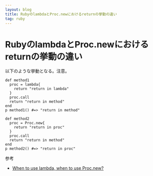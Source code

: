 ```yaml
---
layout: blog
title: RubyのlambdaとProc.newにおけるreturnの挙動の違い
tag: ruby
---
```


# RubyのlambdaとProc.newにおけるreturnの挙動の違い

以下のような挙動となる。注意。

~~~~
def method1
  proc = lambda{
    return "return in lambda"
  }
  proc.call
  return "return in method"
end
p method1() #=> "return in method"

def method2
  proc = Proc.new{
    return "return in proc"
  }
  proc.call
  return "return in method"
end
p method2() #=> "return in proc"
~~~~

参考

- [When to use lambda, when to use Proc.new?](http://stackoverflow.com/questions/626/when-to-use-lambda-when-to-use-proc-new)
